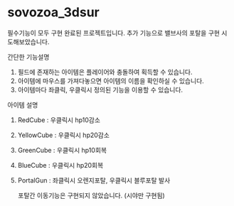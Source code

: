 # sovozoa_3dsur 

필수기능이 모두 구현 완료된 프로젝트입니다.
추가 기능으로 밸브사의 포탈을 구현 시도해보았습니다.

간단한 기능설명

1. 필드에 존재하는 아이템은 플레이어와 충돌하여 획득할 수 있습니다.
2. 아이템에 마우스를 가져다놓으면 아이템의 이름을 확인하실 수 있습니다.
3. 아이템마다 좌클릭, 우클릭시 정의된 기능을 이용할 수 있습니다.

아이템 설명
1. RedCube : 우클릭시 hp10감소
2. YellowCube : 우클릭시 hp20감소
3. GreenCube : 우클릭시 hp10회복
4. BlueCube : 우클릭시 hp20회복
5. PortalGun : 좌클릭시 오렌지포탈, 우클릭시 블루포탈 발사

   포탈간 이동기능은 구현되지 않았습니다.
   (시야만 구현됨)
